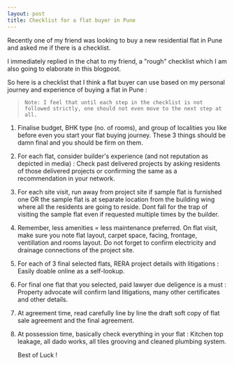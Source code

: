 ```yaml
---
layout: post
title: Checklist for a flat buyer in Pune
---
```


Recently one of my friend was looking to buy a new residential flat in Pune and asked me if there is a checklist.

I immediately replied in the chat to my friend, a "rough" checklist which I am also going to elaborate in this blogpost. 

So here is a checklist that I think a flat buyer can use based on my personal journey and experience of buying a flat in Pune :   
  
  
> ```Note: I feel that until each step in the checklist is not followed strictly, one should not even move to the next step at all.``` 

  1. Finalise budget, BHK type (no. of rooms), and group of localities you like before even you start your flat buying journey. These 3 things should be damn final and you should be firm on them.

  2. For each flat, consider builder's experience (and not reputation as depicted in media) : Check past delivered projects by asking residents of those delivered projects or confirming the same as a recommendation in your network.   
  
  3. For each site visit, run away from project site if sample flat is furnished one OR the sample flat is at separate location from the building wing where all the residents are going to reside. Dont fall for the trap of visiting the sample flat even if requested multiple times by the builder.

4. Remember, less amenities = less maintenance preferred. On flat visit, make sure you note flat layout, carpet space, facing, frontage, ventillation and rooms layout. Do not forget to confirm electricity and drainage connections of the project site.

5. For each of 3 final selected flats, RERA project details with litigations : Easily doable online as a self-lookup. 

6. For final one flat that you selected, paid lawyer due deligence is a must : Property advocate will confirm land litigations, many other certificates and other details. 

7. At agreement time, read carefully line by line the draft soft copy of flat sale agreement and the final agreement. 

8. At possession time, basically check everything in your flat : Kitchen top leakage, all dado works, all tiles grooving and cleaned plumbing system. 

	Best of Luck !